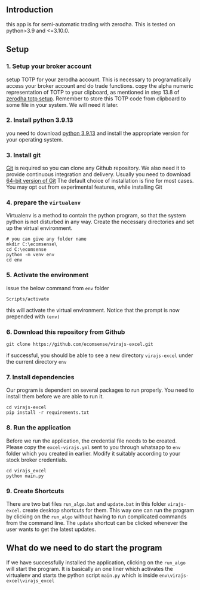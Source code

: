## Introduction
this app is for semi-automatic trading with zerodha. This is tested on python>3.9 and <=3.10.0. 

## Setup
### 1. Setup your broker account
setup TOTP for your zerodha account. This is necessary to programatically access your broker account and do trade functions.
copy the alpha numeric representation of TOTP to your clipboard, as mentioned in step 13.8 of [zerodha totp setup](https://support.zerodha.com/category/your-zerodha-account/login-credentials/login-credentials-of-trading-platforms/articles/time-based-otp-setup). Remember to store this TOTP code from clipboard to some file in your system. We will need it later.

### 2. Install python 3.9.13
you need to download [python 3.9.13](https://www.python.org/downloads/release/python-3913/) and install the appropriate version for your operating system.

### 3. Install git 
[Git](https://git-scm.com/) is required so you can clone any Github repository. We also need it to provide continuous integration and delivery. Usually you need to download [64-bit version of Git](https://github.com/git-for-windows/git/releases/download/v2.44.0.windows.1/Git-2.44.0-64-bit.exe)
The default choice of installation is fine for most cases. You may opt out from experimental features, while installing Git


### 4. prepare the `virtualenv`
Virtualenv is a method to contain the python program, so that the system python is not disturbed in any way.
Create the necessary directories and set up the virtual environment.
```
# you can give any folder name
mkdir C:\ecomsense\ 
cd C:\ecomsense
python -m venv env
cd env
```

### 5. Activate the environment
issue the below command from `env` folder
```
Scripts/activate
```
this will activate the virtual environment. Notice that the prompt is now prepended with `(env)`

### 6. Download this repository from Github 
```
git clone https://github.com/ecomsense/virajs-excel.git
```
if successful, you should be able to see a new directory `virajs-excel` under the current directory `env`

### 7. Install dependencies
Our program is dependent on several packages to run properly. You need to install them before we are able to run it.
```
cd virajs-excel
pip install -r requirements.txt
```

### 8. Run the application
Before we run the application, the credential file needs to be created. Please copy the `excel-virajs.yml` sent to you through whatsapp to `env` folder which you created in earlier. Modify it suitably according to your stock broker credentials.
```
cd virajs_excel
python main.py
```
### 9. Create Shortcuts
There are two bat files `run_algo.bat` and `update.bat` in this folder `virajs-excel`. create desktop shortcuts for them. This way one can run the program by clicking on the `run_algo` without having to run complicated commands from the command line. The `update` shortcut can be clicked whenever the user wants to get the latest updates.

## What do we need to do start the program
If we have successfully installed the application, clicking on the `run_algo` will start the program. It is basically an one liner which activates the virtualenv and starts the python script `main.py` which is inside `env\virajs-excel\virajs_excel`
 
